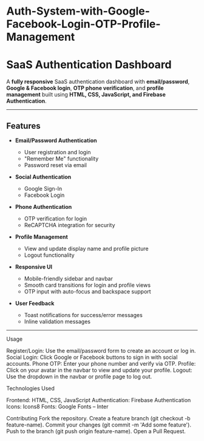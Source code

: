 # Auth-System-with-Google-Facebook-Login-OTP-Profile-Management
# SaaS Authentication Dashboard

A **fully responsive** SaaS authentication dashboard with **email/password**, **Google & Facebook login**, **OTP phone verification**, and **profile management** built using **HTML, CSS, JavaScript, and Firebase Authentication**.

---

## Features

- **Email/Password Authentication**
  - User registration and login
  - "Remember Me" functionality
  - Password reset via email

- **Social Authentication**
  - Google Sign-In
  - Facebook Login

- **Phone Authentication**
  - OTP verification for login
  - ReCAPTCHA integration for security

- **Profile Management**
  - View and update display name and profile picture
  - Logout functionality

- **Responsive UI**
  - Mobile-friendly sidebar and navbar
  - Smooth card transitions for login and profile views
  - OTP input with auto-focus and backspace support

- **User Feedback**
  - Toast notifications for success/error messages
  - Inline validation messages

---

Usage

Register/Login: Use the email/password form to create an account or log in.
Social Login: Click Google or Facebook buttons to sign in with social accounts.
Phone OTP: Enter your phone number and verify via OTP.
Profile: Click on your avatar in the navbar to view and update your profile.
Logout: Use the dropdown in the navbar or profile page to log out.

Technologies Used

Frontend: HTML, CSS, JavaScript
Authentication: Firebase Authentication
Icons: Icons8
Fonts: Google Fonts – Inter

Contributing
Fork the repository.
Create a feature branch (git checkout -b feature-name).
Commit your changes (git commit -m 'Add some feature').
Push to the branch (git push origin feature-name).
Open a Pull Request.

